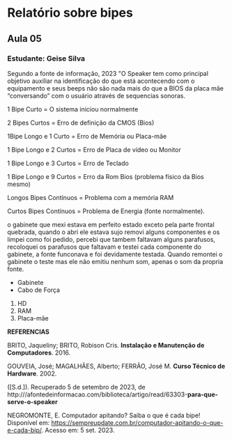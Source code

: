 # Relatório sobre bipes 
## Aula 05
### **Estudante:** Geise Silva

Segundo a fonte de informação, 2023 "O Speaker tem como principal objetivo auxiliar na identificação do que está acontecendo com o equipamento e seus beeps não são nada mais do que a BIOS da placa mãe “conversando” com o usuário através de sequencias sonoras.

1 Bipe Curto = O sistema iniciou normalmente

2 Bipes Curtos = Erro de definição da CMOS (Bios)

1Bipe Longo e 1 Curto = Erro de Memória ou Placa-mãe

1 Bipe Longo e 2 Curtos = Erro de Placa de vídeo ou Monitor

1 Bipe Longo e 3 Curtos = Erro de Teclado

1 Bipe Longo e 9 Curtos = Erro da Rom Bios (problema físico da Bios mesmo)

Longos Bipes Contínuos = Problema com a memória RAM

Curtos Bipes Contínuos = Problema de Energia (fonte normalmente).

o gabinete que mexi estava em perfeito estado exceto pela parte frontal quebrada, quando o abri ele estava sujo removi alguns componentes e os limpei como foi pedido, percebi que tambem faltavam alguns parafusos, recoloquei os parafusos que faltavam e testei cada componente do gabinete, a fonte funconava e foi devidamente testada. Quando remontei o gabinete o teste mas ele não emitiu nenhum som, apenas o som da propria fonte.

- Gabinete
- Cabo de Força
 1. HD
 2. RAM
 3. Placa-mãe

**REFERENCIAS**

BRITO, Jaqueliny; BRITO, Robison Cris. **Instalação e Manutenção de Computadores**. 2016.

GOUVEIA, José; MAGALHÃES, Alberto; FERRÃO, José M. **Curso Técnico de Hardware**. 2002.

([S.d.]). Recuperado 5 de setembro de 2023, de http:///afontedeinformacao.com/biblioteca/artigo/read/63303-**para-que-serve-o-speaker**

NEGROMONTE, E. Computador apitando? Saiba o que é cada bipe! Disponível em: <https://sempreupdate.com.br/computador-apitando-o-que-e-cada-bip/>. Acesso em: 5 set. 2023.